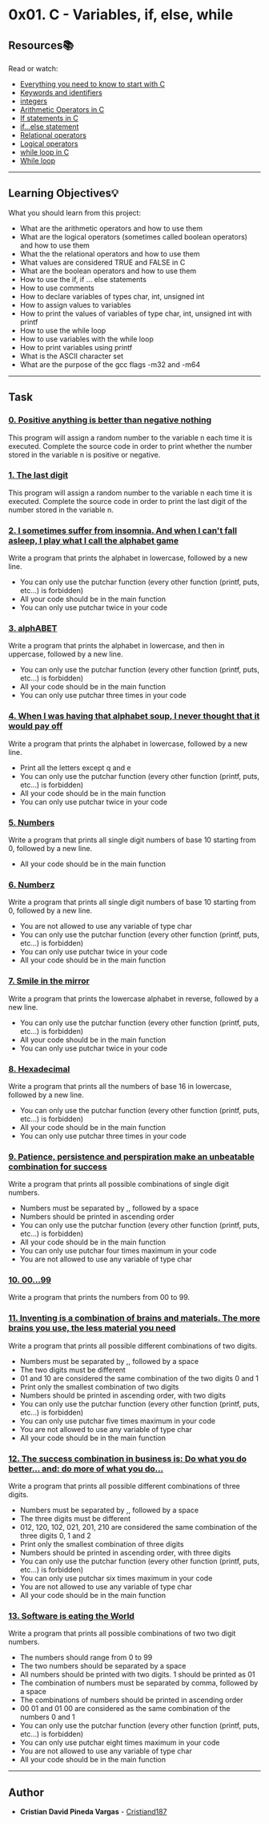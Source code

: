 # 0x01. C - Variables, if, else, while

## Resources:books:
Read or watch:
* [Everything you need to know to start with C](https://intranet.hbtn.io/rltoken/lbqOMfcseEq0Y-7al_j1Ag)
* [Keywords and identifiers](https://intranet.hbtn.io/rltoken/ckqC9BrBcMmv-DLmBauaWQ)
* [integers](https://intranet.hbtn.io/rltoken/Oau_6LT7-3IIt5ew_3Ac6g)
* [Arithmetic Operators in C](https://intranet.hbtn.io/rltoken/r4hrHzg2X9JjnKj8sP_SAw)
* [If statements in C](https://intranet.hbtn.io/rltoken/W93uajwXtW3WOxOaeBtF-A)
* [if…else statement](https://intranet.hbtn.io/rltoken/PMD6eKdkj2RmIpagtABihw)
* [Relational operators](https://intranet.hbtn.io/rltoken/dCy4644-X_WJMYxRZwCfFQ)
* [Logical operators](https://intranet.hbtn.io/rltoken/gJzJXQoEdEN1Oxcutp_76Q)
* [while loop in C](https://intranet.hbtn.io/rltoken/Qhq1p5UcR72-VXFJ_iAqWQ)
* [While loop](https://intranet.hbtn.io/rltoken/RY9a1EDxRKNNHhxbJ6Pn_g)

---
## Learning Objectives:bulb:
What you should learn from this project:

* What are the arithmetic operators and how to use them
* What are the logical operators (sometimes called boolean operators) and how to use them
* What the the relational operators and how to use them
* What values are considered TRUE and FALSE in C
* What are the boolean operators and how to use them
* How to use the if, if ... else statements
* How to use comments
* How to declare variables of types char, int, unsigned int
* How to assign values to variables
* How to print the values of variables of type char, int, unsigned int with printf
* How to use the while loop
* How to use variables with the while loop
* How to print variables using printf
* What is the ASCII character set
* What are the purpose of the gcc flags -m32 and -m64

---
## Task

### [0. Positive anything is better than negative nothing](./0-positive_or_negative.c)
This program will assign a random number to the variable n each time it is executed. Complete the source code in order to print whether the number stored in the variable n is positive or negative.


### [1. The last digit](./1-last_digit.c)
This program will assign a random number to the variable n each time it is executed. Complete the source code in order to print the last digit of the number stored in the variable n.


### [2. I sometimes suffer from insomnia. And when I can't fall asleep, I play what I call the alphabet game](./2-print_alphabet.c)
Write a program that prints the alphabet in lowercase, followed by a new line.
 * You can only use the putchar function (every other function (printf, puts, etc…) is forbidden)
 * All your code should be in the main function
 * You can only use putchar twice in your code


### [3. alphABET](./3-print_alphabets.c)
Write a program that prints the alphabet in lowercase, and then in uppercase, followed by a new line.
 * You can only use the putchar function (every other function (printf, puts, etc…) is forbidden)
 * All your code should be in the main function
 * You can only use putchar three times in your code


### [4. When I was having that alphabet soup, I never thought that it would pay off](./4-print_alphabt.c)
Write a program that prints the alphabet in lowercase, followed by a new line.
 * Print all the letters except q and e
 * You can only use the putchar function (every other function (printf, puts, etc…) is forbidden)
 * All your code should be in the main function
 * You can only use putchar twice in your code


### [5. Numbers](./5-print_numbers.c)
Write a program that prints all single digit numbers of base 10 starting from 0, followed by a new line.
 * All your code should be in the main function


### [6. Numberz](./6-print_numberz.c)
Write a program that prints all single digit numbers of base 10 starting from 0, followed by a new line.
 * You are not allowed to use any variable of type char
 * You can only use the putchar function (every other function (printf, puts, etc…) is forbidden)
 * You can only use putchar twice in your code
 * All your code should be in the main function


### [7. Smile in the mirror](./7-print_tebahpla.c)
Write a program that prints the lowercase alphabet in reverse, followed by a new line.
 * You can only use the putchar function (every other function (printf, puts, etc…) is forbidden)
 * All your code should be in the main function
 * You can only use putchar twice in your code


### [8. Hexadecimal](./8-print_base16.c)
Write a program that prints all the numbers of base 16 in lowercase, followed by a new line.
 * You can only use the putchar function (every other function (printf, puts, etc…) is forbidden)
 * All your code should be in the main function
 * You can only use putchar three times in your code


### [9. Patience, persistence and perspiration make an unbeatable combination for success](./9-print_comb.c)
Write a program that prints all possible combinations of single
digit numbers.
 * Numbers must be separated by ,, followed by a space
 * Numbers should be printed in ascending order
 * You can only use the putchar function (every other function (printf, puts, etc…) is forbidden)
 * All your code should be in the main function
 * You can only use putchar four times maximum in your code
 * You are not allowed to use any variable of type char


### [10. 00...99](./10-print_comb2.c)
Write a program that prints the numbers from 00 to 99.


### [11. Inventing is a combination of brains and materials. The more brains you use, the less material you need](./100-print_comb3.c)
Write a program that prints all possible different combinations of two digits.
 * Numbers must be separated by ,, followed by a space
 * The two digits must be different
 * 01 and 10 are considered the same combination of the two digits 0 and 1
 * Print only the smallest combination of two digits
 * Numbers should be printed in ascending order, with two digits
 * You can only use the putchar function (every other function (printf, puts, etc…) is forbidden)
 * You can only use putchar five times maximum in your code
 * You are not allowed to use any variable of type char
 * All your code should be in the main function


### [12. The success combination in business is: Do what you do better... and: do more of what you do...](./101-print_comb4.c)
Write a program that prints all possible different combinations of three digits.
 * Numbers must be separated by ,, followed by a space
 * The three digits must be different
 * 012, 120, 102, 021, 201, 210 are considered the same combination of the three digits 0, 1 and 2
 * Print only the smallest combination of three digits
 * Numbers should be printed in ascending order, with three digits
 * You can only use the putchar function (every other function (printf, puts, etc…) is forbidden)
 * You can only use putchar six times maximum in your code
 * You are not allowed to use any variable of type char
 * All your code should be in the main function


### [13. Software is eating the World](./102-print_comb5.c)
Write a program that prints all possible combinations of two two
digit numbers.
 * The numbers should range from 0 to 99
 * The two numbers should be separated by a space
 * All numbers should be printed with two digits. 1 should be printed as 01
 * The combination of numbers must be separated by comma, followed by a space
 * The combinations of numbers should be printed in ascending order
 * 00 01 and 01 00 are considered as the same combination of the numbers 0 and 1
 * You can only use the putchar function (every other function (printf, puts, etc…) is forbidden)
 * You can only use putchar eight times maximum in your code
 * You are not allowed to use any variable of type char
 * All your code should be in the main function

---

## Author
* **Cristian David Pineda Vargas** - [Cristiand187](https://github.com/Cristiand187)